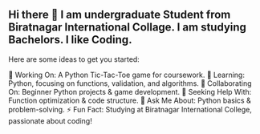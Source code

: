 ## Hi there 👋 I am undergraduate Student from Biratnagar International Collage. I am studying Bachelors. I like Coding.



Here are some ideas to get you started:

🔭 Working On: A Python Tic-Tac-Toe game for coursework.
🌱 Learning: Python, focusing on functions, validation, and algorithms.
👯 Collaborating On: Beginner Python projects & game development.
🤔 Seeking Help With: Function optimization & code structure.
💬 Ask Me About: Python basics & problem-solving.
⚡ Fun Fact: Studying at Biratnagar International College, passionate about coding!
  

